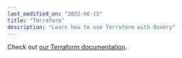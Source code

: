 ```yaml
---
last_modified_on: "2022-06-15"
title: "Terraform"
description: "Learn how to use Terraform with Qovery"
---
```


Check out [our Terraform documentation][docs.devops.infrastructure-as-code.terraform].


[docs.devops.infrastructure-as-code.terraform]: /docs/devops/infrastructure-as-code/terraform/
